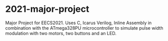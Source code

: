 # 2021-major-project
 Major Project for EECS2021. Uses C, Icarus Verilog, Inline Assembly in combination with the ATmega328PU microcontroller to simulate pulse width modulation with two motors, two buttons and an LED. 
